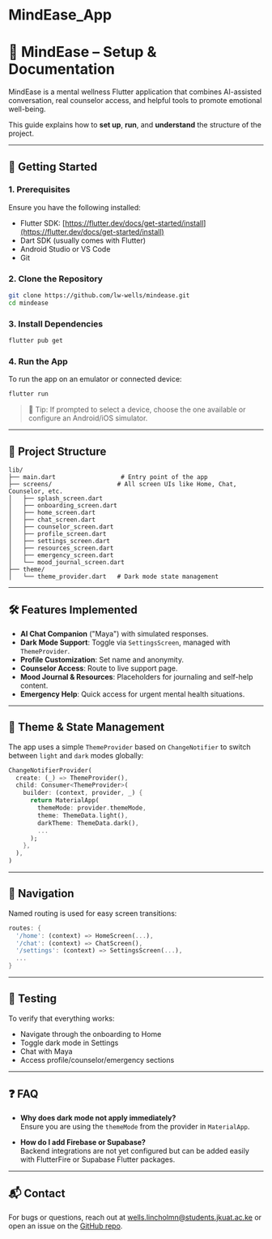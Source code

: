 # MindEase_App


# 📘 MindEase – Setup & Documentation

MindEase is a mental wellness Flutter application that combines AI-assisted conversation, real counselor access, and helpful tools to promote emotional well-being.

This guide explains how to **set up**, **run**, and **understand** the structure of the project.

---

## 🚀 Getting Started

### 1. Prerequisites

Ensure you have the following installed:
- Flutter SDK: [https://flutter.dev/docs/get-started/install](https://flutter.dev/docs/get-started/install)
- Dart SDK (usually comes with Flutter)
- Android Studio or VS Code
- Git

### 2. Clone the Repository

```bash
git clone https://github.com/lw-wells/mindease.git
cd mindease
```

### 3. Install Dependencies

```bash
flutter pub get
```

### 4. Run the App

To run the app on an emulator or connected device:

```bash
flutter run
```

> 📝 Tip: If prompted to select a device, choose the one available or configure an Android/iOS simulator.

---

## 📁 Project Structure

```plaintext
lib/
├── main.dart                  # Entry point of the app
├── screens/                  # All screen UIs like Home, Chat, Counselor, etc.
│   ├── splash_screen.dart
│   ├── onboarding_screen.dart
│   ├── home_screen.dart
│   ├── chat_screen.dart
│   ├── counselor_screen.dart
│   ├── profile_screen.dart
│   ├── settings_screen.dart
│   ├── resources_screen.dart
│   ├── emergency_screen.dart
│   └── mood_journal_screen.dart
├── theme/
│   └── theme_provider.dart   # Dark mode state management

```

---

## 🛠 Features Implemented

- **AI Chat Companion** ("Maya") with simulated responses.
- **Dark Mode Support**: Toggle via `SettingsScreen`, managed with `ThemeProvider`.
- **Profile Customization**: Set name and anonymity.
- **Counselor Access**: Route to live support page.
- **Mood Journal & Resources**: Placeholders for journaling and self-help content.
- **Emergency Help**: Quick access for urgent mental health situations.

---

## 🎨 Theme & State Management

The app uses a simple `ThemeProvider` based on `ChangeNotifier` to switch between `light` and `dark` modes globally:

```dart
ChangeNotifierProvider(
  create: (_) => ThemeProvider(),
  child: Consumer<ThemeProvider>(
    builder: (context, provider, _) {
      return MaterialApp(
        themeMode: provider.themeMode,
        theme: ThemeData.light(),
        darkTheme: ThemeData.dark(),
        ...
      );
    },
  ),
)
```

---

## 🔗 Navigation

Named routing is used for easy screen transitions:

```dart
routes: {
  '/home': (context) => HomeScreen(...),
  '/chat': (context) => ChatScreen(),
  '/settings': (context) => SettingsScreen(...),
  ...
}
```

---

## 🧪 Testing

To verify that everything works:
- Navigate through the onboarding to Home
- Toggle dark mode in Settings
- Chat with Maya
- Access profile/counselor/emergency sections

---

## ❓ FAQ

- **Why does dark mode not apply immediately?**  
  Ensure you are using the `themeMode` from the provider in `MaterialApp`.

- **How do I add Firebase or Supabase?**  
  Backend integrations are not yet configured but can be added easily with FlutterFire or Supabase Flutter packages.

---

## 📬 Contact

For bugs or questions, reach out at wells.lincholmn@students.jkuat.ac.ke or open an issue on the [GitHub repo](https://github.com/lw-wells/mindease).
